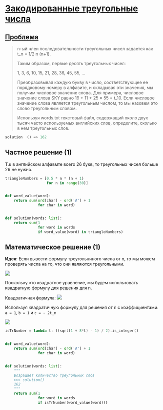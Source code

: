 # [Закодированные треугольные числа](TODO)

## [Проблема](https://euler.jakumo.org/problems/view/42.html)

>n-ый член последовательности треугольных чисел задается как t_n = 1/2 n (n+1). 
>
>Таким образом, первые десять треугольных чисел:
>
>1, 3, 6, 10, 15, 21, 28, 36, 45, 55, ...
>
>Преобразовывая каждую букву в число, соответствующее ее порядковому номеру в алфавите, и складывая эти значения, мы получим числовое значение слова.
> Для примера, числовое значение слова SKY равно 19 + 11 + 25 = 55 = t_10.
> Если числовое значение слова является треугольным числом, то мы назовем это слово треугольным словом.
>
>Используя words.txt текстовый файл, содержащий около двух тысяч часто используемых английских слов, определите, сколько в нем треугольных слов.


``` python
solution  () => 162
```

## Частное решение (1)

Т.к в английском алфавмте всего 26 букв, то треугольных чисел больше 26 не нужно.

```python
triangleNumbers = [0.5 * n * (n + 1)
                   for n in range(30)]


def word_value(word):
    return sum(ord(char) - ord('A') + 1 
               for char in word)


def solution(words: list):
    return sum(1
               for word in words
               if word_value(word) in triangleNumbers)
```

## Математическое решение (1)


__Идея:__ Если вывести формулу треугольниного числа от n, то мы можем проверять числа на то, что они являются треугольными.
 
<img src="https://user-images.githubusercontent.com/54672403/99879116-9fb35000-2c1b-11eb-935f-3e44d5a5b912.jpg">


 Поскольку это квадратное уравнение, мы будем использовать квадратную формулу для решения для n.

Квадратичная формула: <img src="https://user-images.githubusercontent.com/54672403/99879177-1f411f00-2c1c-11eb-9d71-6f3770a9551f.jpg">

Используя квадратичную формулу для решения от n с коэффициентами: `a = 1`, `b = 1` и `c = - 2t_n`

<img src="https://user-images.githubusercontent.com/54672403/99879115-9e822300-2c1b-11eb-8e34-50a638023e1f.jpg">

``` python
isTrNumber = lambda t: ((sqrt(1 + 8*t) - 1) / 2).is_integer()


def word_value(word):
    return sum(ord(char) - ord('A') + 1
               for char in word)


def solution(words: list):
    """
    Возращает количество треугольных слов
    >>> solution()
    162
    """
    return sum(1
               for word in words
               if isTrNumber(word_value(word)))
```